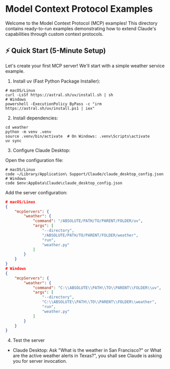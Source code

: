 # Model Context Protocol Examples

Welcome to the Model Context Protocol (MCP) examples! This directory contains ready-to-run examples demonstrating how to extend Claude's capabilities through custom context protocols.

## ⚡ Quick Start (5-Minute Setup)

Let's create your first MCP server! We'll start with a simple weather service example.

1. Install uv (Fast Python Package Installer):
```shell
# macOS/Linux
curl -LsSf https://astral.sh/uv/install.sh | sh
# Windows
powershell -ExecutionPolicy ByPass -c "irm https://astral.sh/uv/install.ps1 | iex"
```

2. Install dependencies:
```shell
cd weather
python -m venv .venv
source .venv/bin/activate  # On Windows: .venv\Scripts\activate
uv sync
```

3. Configure Claude Desktop:

Open the configuration file:
```shell
# macOS/Linux
code ~/Library/Application\ Support/Claude/claude_desktop_config.json
# Windows
code $env:AppData\Claude\claude_desktop_config.json
```

Add the server configuration:
```json
# macOS/Linux
{
    "mcpServers": {
        "weather": {
            "command": "/ABSOLUTE/PATH/TO/PARENT/FOLDER/uv",
            "args": [
                "--directory",
                "/ABSOLUTE/PATH/TO/PARENT/FOLDER/weather",
                "run",
                "weather.py"
            ]
        }
    }
}
# Windows
{
    "mcpServers": {
        "weather": {
            "command": "C:\\ABSOLUTE\\PATH\\TO\\PARENT\\FOLDER\\uv",
            "args": [
                "--directory",
                "C:\\ABSOLUTE\\PATH\\TO\\PARENT\\FOLDER\\weather",
                "run",
                "weather.py"
            ]
        }
    }
}
```

4. Test the server
- Claude Desktop: Ask "What is the weather in San Francisco?" or What are the active weather alerts in Texas?", you shall see Claude is asking you for server invocation.